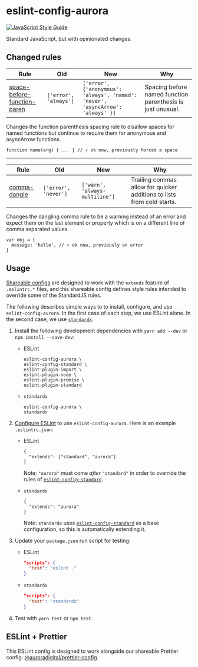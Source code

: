 # eslint-config-aurora
[![JavaScript Style Guide](https://cdn.rawgit.com/standard/standard/master/badge.svg)](https://github.com/standard/standard)

Standard JavaScript, but with opinionated changes.

## Changed rules

|   Rule   |    Old    |    New    |   Why   |
|----------|-----------|-----------|---------|
|[space-before-function-paren](https://eslint.org/docs/rules/space-before-function-paren)|`['error', 'always']`|`['error',{'anonymous': 'always', 'named': 'never', 'asyncArrow': 'always' }]`|  Spacing before named function parenthesis is just unusual.  |

Changes the function parenthesis spacing rule to disallow spaces for named functions but continue to require them for anonymous and asyncArrow functions.

```
function name(arg) { ... } // ✓ ok now, previously forced a space
```

---------

|   Rule   |    Old    |    New    |   Why   |
|----------|-----------|-----------|---------|
|[comma-dangle](https://eslint.org/docs/rules/comma-dangle)|`['error', 'never']`|`['warn', 'always-multiline']`|   Trailing commas allow for quicker additions to lists from cold starts.

Changes the dangling comma rule to be a warning instead of an error and expect them on the last element or property which is on a different line of comma separated values.

```
var obj = {
  message: 'hello', // ✓ ok now, previously an error
}
```


## Usage

[Shareable configs][shareable] are designed to work with the `extends` feature
of `.eslintrc.*` files, and this shareable config defines style rules intended
to override some of the StandardJS rules.

The following describes simple ways to to install, configure, and use
`eslint-config-aurora`. In the first case of each step, we use ESLint alone. In
the second case, we use [`standardx`][standardx].

1. Install the following development dependencies with `yarn add --dev` or `npm
   install --save-dev`:

   * ESLint

     ```
     eslint-config-aurora \
     eslint-config-standard \
     eslint-plugin-import \
     eslint-plugin-node \
     eslint-plugin-promise \
     eslint-plugin-standard
     ```

   * `standardx`

     ```
     eslint-config-aurora \
     standardx
     ```

2. [Configure ESLint][eslint-configuring] to use `eslint-config-aurora`. Here is
   an example `.eslintrc.json`:

   * ESLint

     ```
     {
       "extends": ["standard", "aurora"]
     }
     ```

     Note: `"aurora"` must come _after_ `"standard"` in order to override the
     rules of [`eslint-config-standard`][eslint-config-standard].

   * `standardx`

     ```
     {
       "extends": "aurora"
     }
     ```

     Note: `standardx` uses [`eslint-config-standard`][eslint-config-standard]
     as a base configuration, so this is automatically extending it.

3. Update your `package.json` run script for testing:

   * ESLint

     ```json
     "scripts": {
       "test": "eslint ."
     }
     ```

   * `standardx`

     ```json
     "scripts": {
       "test": "standardx"
     }
     ```

4. Test with `yarn test` or `npm test`.

## ESLint + Prettier

This ESLint config is designed to work alongside our shareable Prettier config: [@auroradigital/prettier-config](https://github.com/AuroraDigital/prettier-config).

[eslint-config-standard]: https://github.com/standard/eslint-config-standard
[eslint-configuring]: https://eslint.org/docs/user-guide/configuring
[shareable]: https://eslint.org/docs/developer-guide/shareable-configs
[standardx]: https://github.com/standard/standardx
